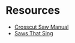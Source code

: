 # Resources

- [Crosscut Saw Manual](https://www.fs.fed.us/eng/pubs/pdfpubs/pdf77712508/pdf77712508dpi72.pdf)
- [Saws That Sing](https://www.fs.fed.us/t-d/pubs/pdfpubs/pdf04232822/pdf04232822dpi300.pdf)